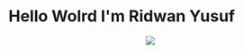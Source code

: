 # Hello Wolrd I'm Ridwan Yusuf
<p align="center">
  <a href="https://skillicons.dev">
    <img src="https://skillicons.dev/icons?i=git,docker" />
  </a>
</p>
